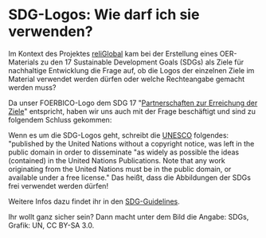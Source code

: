 # SDG-Logos: Wie darf ich sie verwenden?

Im Kontext des Projektes [reliGlobal](https://religlobal.org/) kam bei der Erstellung eines OER-Materials zu den 17 Sustainable Development Goals (SDGs) als Ziele für nachhaltige Entwicklung die Frage auf, ob die Logos der einzelnen Ziele im Material verwendet werden dürfen oder welche Rechteangabe gemacht werden muss?

Da unser FOERBICO-Logo dem SDG 17 "[Partnerschaften zur Erreichung der Ziele](https://17ziele.de/ziele/17.html)" entspricht, haben wir uns auch mit der Frage beschäftigt und sind zu folgendem Schluss gekommen: 

Wenn es um die SDG-Logos geht, schreibt die [UNESCO](https://commons.wikimedia.org/wiki/Commons:Copyright_rules_by_territory/United_Nations?uselang=de) folgendes: "published by the United Nations without a copyright notice, was left in the public domain in order to disseminate "as widely as possible the ideas (contained) in the United Nations Publications. Note that any work originating from the United Nations must be in the public domain, or available under a free license." Das heißt, dass die Abbildungen der SDGs frei verwendet werden dürfen!

Weitere Infos dazu findet ihr in den [SDG-Guidelines](https://www.un.org/sustainabledevelopment/wp-content/uploads/2019/01/SDG_Guidelines_AUG_2019_Final.pdf).

Ihr wollt ganz sicher sein? Dann macht unter dem Bild die Angabe: SDGs, Grafik: UN, CC BY-SA 3.0.